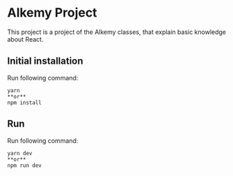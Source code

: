 # Alkemy Project

This project is a project of the Alkemy classes, that explain basic knowledge about React.

## Initial installation
Run following command:
````
yarn
**or** 
npm install
````

## Run
Run following command:
````
yarn dev
**or** 
npm run dev
````